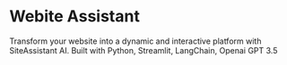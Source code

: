 # Webite Assistant

Transform your website into a dynamic and interactive platform with SiteAssistant AI. Built with Python, Streamlit, LangChain, Openai GPT 3.5
